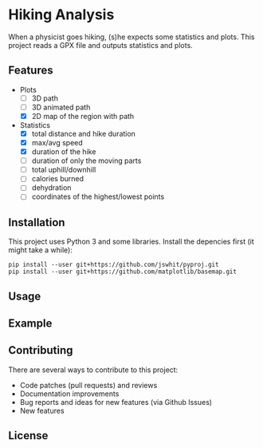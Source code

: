 # Hiking Analysis

When a physicist goes hiking, (s)he expects some statistics and plots. This
project reads a GPX file and outputs statistics and plots.

## Features

- Plots
  - [ ] 3D path
  - [ ] 3D animated path
  - [x] 2D map of the region with path
- Statistics
  - [x] total distance and hike duration
  - [x] max/avg speed
  - [x] duration of the hike
  - [ ] duration of only the moving parts
  - [ ] total uphill/downhill
  - [ ] calories burned
  - [ ] dehydration
  - [ ] coordinates of the highest/lowest points

## Installation

This project uses Python 3 and some libraries. Install the depencies first (it
might take a while):

```
pip install --user git+https://github.com/jswhit/pyproj.git
pip install --user git+https://github.com/matplotlib/basemap.git
```

## Usage

## Example

## Contributing

There are several ways to contribute to this project:

- Code patches (pull requests) and reviews
- Documentation improvements
- Bug reports and ideas for new features (via Github Issues)
- New features

## License
